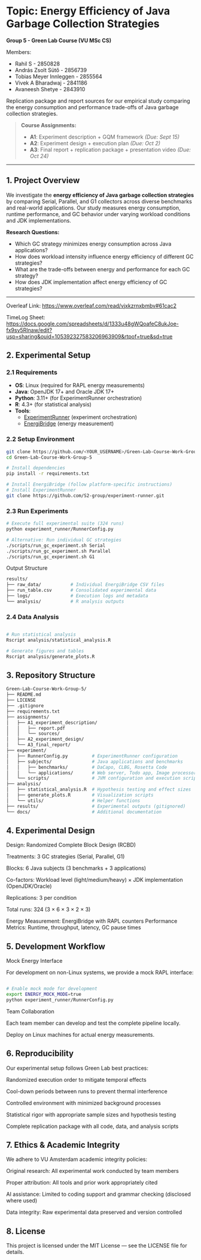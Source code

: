 # Topic: Energy Efficiency of Java Garbage Collection Strategies

**Group 5 - Green Lab Course (VU MSc CS)**

Members:
- Rahil S - 2850828
- András Zsolt Sütő - 2856739
- Tobias Meyer Innleggen - 2855564
- Vivek A Bharadwaj - 2841186
- Avaneesh Shetye - 2843910

Replication package and report sources for our empirical study comparing the energy consumption and performance trade-offs of Java garbage collection strategies.

> **Course Assignments:**
> * **A1**: Experiment description + GQM framework *(Due: Sept 15)*
> * **A2**: Experiment design + execution plan *(Due: Oct 2)*
> * **A3**: Final report + replication package + presentation video *(Due: Oct 24)*

---

## 1. Project Overview

We investigate the **energy efficiency of Java garbage collection strategies** by comparing Serial, Parallel, and G1 collectors across diverse benchmarks and real-world applications. Our study measures energy consumption, runtime performance, and GC behavior under varying workload conditions and JDK implementations.

**Research Questions:**
- Which GC strategy minimizes energy consumption across Java applications?
- How does workload intensity influence energy efficiency of different GC strategies?
- What are the trade-offs between energy and performance for each GC strategy?
- How does JDK implementation affect energy efficiency of GC strategies?

---

Overleaf Link: https://www.overleaf.com/read/vjxkzrnxbmbv#61cac2

TimeLog Sheet: https://docs.google.com/spreadsheets/d/1333u48gWQoafeC8ukJoe-fx9sy5RInaw/edit?usp=sharing&ouid=105392327583206963909&rtpof=true&sd=true



## 2. Experimental Setup

### 2.1 Requirements
* **OS**: Linux (required for RAPL energy measurements)
* **Java**: OpenJDK 17+ and Oracle JDK 17+
* **Python**: 3.11+ (for ExperimentRunner orchestration)
* **R**: 4.3+ (for statistical analysis)
* **Tools**:
  * [ExperimentRunner](https://github.com/S2-group/experiment-runner) (experiment orchestration)
  * [EnergiBridge](https://github.com/tdurieux/EnergiBridge) (energy measurement)

### 2.2 Setup Environment
```bash
git clone https://github.com/<YOUR_USERNAME>/Green-Lab-Course-Work-Group-5.git
cd Green-Lab-Course-Work-Group-5

# Install dependencies
pip install -r requirements.txt

# Install EnergiBridge (follow platform-specific instructions)
# Install ExperimentRunner
git clone https://github.com/S2-group/experiment-runner.git
```

### 2.3 Run Experiments

```bash
# Execute full experimental suite (324 runs)
python experiment_runner/RunnerConfig.py

# Alternative: Run individual GC strategies
./scripts/run_gc_experiment.sh Serial
./scripts/run_gc_experiment.sh Parallel
./scripts/run_gc_experiment.sh G1
```

Output Structure
```bash
results/
├── raw_data/           # Individual EnergiBridge CSV files
├── run_table.csv       # Consolidated experimental data
├── logs/               # Execution logs and metadata
└── analysis/           # R analysis outputs
```

### 2.4 Data Analysis
```bash

# Run statistical analysis
Rscript analysis/statistical_analysis.R

# Generate figures and tables
Rscript analysis/generate_plots.R
```

## 3. Repository Structure
```bash
Green-Lab-Course-Work-Group-5/
├── README.md
├── LICENSE
├── .gitignore
├── requirements.txt
├── assignments/
│   ├── A1_experiment_description/
│   │   ├── report.pdf
│   │   └── sources/
│   ├── A2_experiment_design/
│   └── A3_final_report/
├── experiment/
│   ├── RunnerConfig.py         # ExperimentRunner configuration
│   ├── subjects/               # Java applications and benchmarks
│   │   ├── benchmarks/         # DaCapo, CLBG, Rosetta Code
│   │   └── applications/       # Web server, Todo app, Image processor
│   └── scripts/                # JVM configuration and execution scripts
├── analysis/
│   ├── statistical_analysis.R  # Hypothesis testing and effect sizes
│   ├── generate_plots.R        # Visualization scripts
│   └── utils/                  # Helper functions
├── results/                    # Experimental outputs (gitignored)
└── docs/                       # Additional documentation
```

## 4. Experimental Design

Design: Randomized Complete Block Design (RCBD)

Treatments: 3 GC strategies (Serial, Parallel, G1)

Blocks: 6 Java subjects (3 benchmarks + 3 applications)

Co-factors: Workload level (light/medium/heavy) × JDK implementation (OpenJDK/Oracle)

Replications: 3 per condition

Total runs: 324 (3 × 6 × 3 × 2 × 3)

Energy Measurement: EnergiBridge with RAPL counters
Performance Metrics: Runtime, throughput, latency, GC pause times

## 5. Development Workflow
Mock Energy Interface

For development on non-Linux systems, we provide a mock RAPL interface:
```bash

# Enable mock mode for development
export ENERGY_MOCK_MODE=true
python experiment_runner/RunnerConfig.py
```

Team Collaboration

Each team member can develop and test the complete pipeline locally.

Deploy on Linux machines for actual energy measurements.

## 6. Reproducibility

Our experimental setup follows Green Lab best practices:

Randomized execution order to mitigate temporal effects

Cool-down periods between runs to prevent thermal interference

Controlled environment with minimized background processes

Statistical rigor with appropriate sample sizes and hypothesis testing

Complete replication package with all code, data, and analysis scripts

## 7. Ethics & Academic Integrity

We adhere to VU Amsterdam academic integrity policies:

Original research: All experimental work conducted by team members

Proper attribution: All tools and prior work appropriately cited

AI assistance: Limited to coding support and grammar checking (disclosed where used)

Data integrity: Raw experimental data preserved and version controlled

## 8. License

This project is licensed under the MIT License — see the LICENSE
 file for details.





